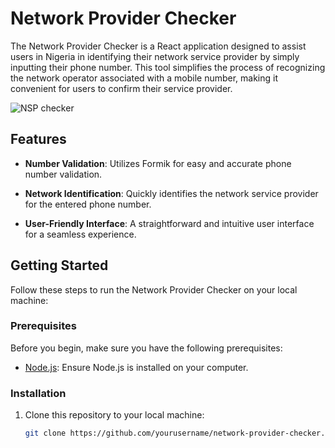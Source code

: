 # Network Provider Checker

The Network Provider Checker is a React application designed to assist users in Nigeria in identifying their network service provider by simply inputting their phone number. This tool simplifies the process of recognizing the network operator associated with a mobile number, making it convenient for users to confirm their service provider.

![NSP checker](https://res.cloudinary.com/dljgkzwfz/image/upload/v1694438500/Github%20ReadMe%20Screenshots/Screenshot_78_jkogiy.png)

## Features

- **Number Validation**: Utilizes Formik for easy and accurate phone number validation.

- **Network Identification**: Quickly identifies the network service provider for the entered phone number.

- **User-Friendly Interface**: A straightforward and intuitive user interface for a seamless experience.

## Getting Started

Follow these steps to run the Network Provider Checker on your local machine:

### Prerequisites

Before you begin, make sure you have the following prerequisites:

- [Node.js](https://nodejs.org/): Ensure Node.js is installed on your computer.

### Installation

1. Clone this repository to your local machine:

   ```bash
   git clone https://github.com/yourusername/network-provider-checker.git
   


